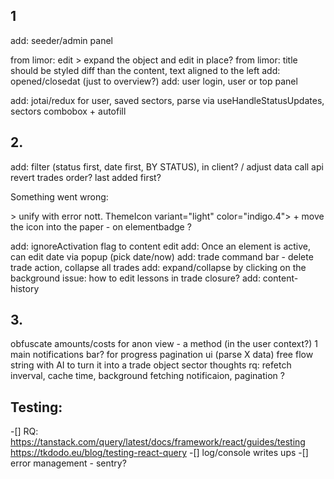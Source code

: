 ## 1
add: seeder/admin panel

from limor: edit > expand the object and edit in place?
from limor: title should be styled diff than the content, text aligned to the left
add: opened/closedat (just to overview?)
add: user login, user or top panel

add: jotai/redux for user, saved sectors, parse via useHandleStatusUpdates, sectors combobox +  autofill

## 2.
add: filter (status first, date first, BY STATUS), in client? / adjust data call api
revert trades order? last added first?

 <p>Something went wrong:</p> > unify with error nott.
ThemeIcon variant="light" color="indigo.4"> + move the icon into the paper - on elementbadge  ?

add: ignoreActivation flag to content edit
add: Once an element is active, can edit date via popup (pick date/now) 
add: trade command bar - delete trade action, collapse all trades 
add: expand/collapse by clicking on the background
issue: how to edit lessons in trade closure?
add: content-history

## 3.
obfuscate amounts/costs for anon view - a method (in the user context?)
1 main notifications bar? for progress
pagination ui (parse X data)
free flow string with AI to turn it into a trade object
sector thoughts
rq: refetch inverval, cache time, background fetching notificaion, pagination ?

## Testing:
 -[] RQ: https://tanstack.com/query/latest/docs/framework/react/guides/testing
        https://tkdodo.eu/blog/testing-react-query
 -[] log/console writes ups
 -[] error management - sentry? 